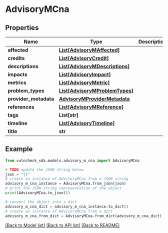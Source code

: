 # AdvisoryMCna


## Properties

Name | Type | Description | Notes
------------ | ------------- | ------------- | -------------
**affected** | [**List[AdvisoryMAffected]**](AdvisoryMAffected.md) |  | [optional] 
**credits** | [**List[AdvisoryCredit]**](AdvisoryCredit.md) |  | [optional] 
**descriptions** | [**List[AdvisoryMDescriptions]**](AdvisoryMDescriptions.md) |  | [optional] 
**impacts** | [**List[AdvisoryImpact]**](AdvisoryImpact.md) |  | [optional] 
**metrics** | [**List[AdvisoryMetric]**](AdvisoryMetric.md) |  | [optional] 
**problem_types** | [**List[AdvisoryMProblemTypes]**](AdvisoryMProblemTypes.md) |  | [optional] 
**provider_metadata** | [**AdvisoryMProviderMetadata**](AdvisoryMProviderMetadata.md) |  | [optional] 
**references** | [**List[AdvisoryMReference]**](AdvisoryMReference.md) |  | [optional] 
**tags** | **List[str]** |  | [optional] 
**timeline** | [**List[AdvisoryTimeline]**](AdvisoryTimeline.md) |  | [optional] 
**title** | **str** |  | [optional] 

## Example

```python
from vulncheck_sdk.models.advisory_m_cna import AdvisoryMCna

# TODO update the JSON string below
json = "{}"
# create an instance of AdvisoryMCna from a JSON string
advisory_m_cna_instance = AdvisoryMCna.from_json(json)
# print the JSON string representation of the object
print(AdvisoryMCna.to_json())

# convert the object into a dict
advisory_m_cna_dict = advisory_m_cna_instance.to_dict()
# create an instance of AdvisoryMCna from a dict
advisory_m_cna_from_dict = AdvisoryMCna.from_dict(advisory_m_cna_dict)
```
[[Back to Model list]](../README.md#documentation-for-models) [[Back to API list]](../README.md#documentation-for-api-endpoints) [[Back to README]](../README.md)


